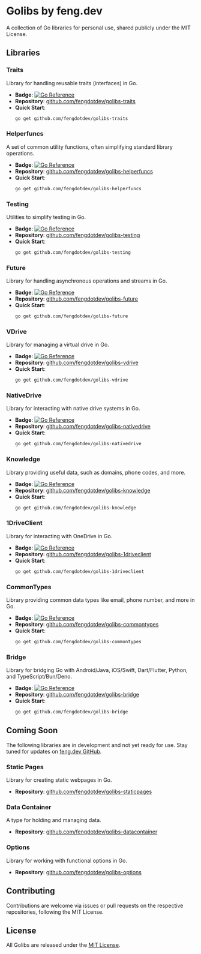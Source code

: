 # Golibs by feng.dev

A collection of Go libraries for personal use, shared publicly under the MIT License.

## Libraries

### Traits

Library for handling reusable traits (interfaces) in Go.

- **Badge**: [![Go Reference](https://pkg.go.dev/badge/github.com/fengdotdev/golibs-traits.svg)](https://pkg.go.dev/github.com/fengdotdev/golibs-traits)
- **Repository**: [github.com/fengdotdev/golibs-traits](https://github.com/fengdotdev/golibs-traits)
- **Quick Start**:
  ```bash
  go get github.com/fengdotdev/golibs-traits
  ```

### Helperfuncs

A set of common utility functions, often simplifying standard library operations.

- **Badge**: [![Go Reference](https://pkg.go.dev/badge/github.com/fengdotdev/golibs-helperfuncs.svg)](https://pkg.go.dev/github.com/fengdotdev/golibs-helperfuncs)
- **Repository**: [github.com/fengdotdev/golibs-helperfuncs](https://github.com/fengdotdev/golibs-helperfuncs)
- **Quick Start**:
  ```bash
  go get github.com/fengdotdev/golibs-helperfuncs
  ```

### Testing

Utilities to simplify testing in Go.

- **Badge**: [![Go Reference](https://pkg.go.dev/badge/github.com/fengdotdev/golibs-testing.svg)](https://pkg.go.dev/github.com/fengdotdev/golibs-testing)
- **Repository**: [github.com/fengdotdev/golibs-testing](https://github.com/fengdotdev/golibs-testing)
- **Quick Start**:
  ```bash
  go get github.com/fengdotdev/golibs-testing
  ```

### Future

Library for handling asynchronous operations and streams in Go.

- **Badge**: [![Go Reference](https://pkg.go.dev/badge/github.com/fengdotdev/golibs-future.svg)](https://pkg.go.dev/github.com/fengdotdev/golibs-future)
- **Repository**: [github.com/fengdotdev/golibs-future](https://github.com/fengdotdev/golibs-future)
- **Quick Start**:
  ```bash
  go get github.com/fengdotdev/golibs-future
  ```

### VDrive

Library for managing a virtual drive in Go.

- **Badge**: [![Go Reference](https://pkg.go.dev/badge/github.com/fengdotdev/golibs-vdrive.svg)](https://pkg.go.dev/github.com/fengdotdev/golibs-vdrive)
- **Repository**: [github.com/fengdotdev/golibs-vdrive](https://github.com/fengdotdev/golibs-vdrive)
- **Quick Start**:
  ```bash
  go get github.com/fengdotdev/golibs-vdrive
  ```

### NativeDrive

Library for interacting with native drive systems in Go.

- **Badge**: [![Go Reference](https://pkg.go.dev/badge/github.com/fengdotdev/golibs-nativedrive.svg)](https://pkg.go.dev/github.com/fengdotdev/golibs-nativedrive)
- **Repository**: [github.com/fengdotdev/golibs-nativedrive](https://github.com/fengdotdev/golibs-nativedrive)
- **Quick Start**:
  ```bash
  go get github.com/fengdotdev/golibs-nativedrive
  ```

### Knowledge

Library providing useful data, such as domains, phone codes, and more.

- **Badge**: [![Go Reference](https://pkg.go.dev/badge/github.com/fengdotdev/golibs-knowledge.svg)](https://pkg.go.dev/github.com/fengdotdev/golibs-knowledge)
- **Repository**: [github.com/fengdotdev/golibs-knowledge](https://github.com/fengdotdev/golibs-knowledge)
- **Quick Start**:
  ```bash
  go get github.com/fengdotdev/golibs-knowledge
  ```

### 1DriveClient

Library for interacting with OneDrive in Go.

- **Badge**: [![Go Reference](https://pkg.go.dev/badge/github.com/fengdotdev/golibs-1driveclient.svg)](https://pkg.go.dev/github.com/fengdotdev/golibs-1driveclient)
- **Repository**: [github.com/fengdotdev/golibs-1driveclient](https://github.com/fengdotdev/golibs-1driveclient)
- **Quick Start**:
  ```bash
  go get github.com/fengdotdev/golibs-1driveclient
  ```

### CommonTypes

Library providing common data types like email, phone number, and more in Go.

- **Badge**: [![Go Reference](https://pkg.go.dev/badge/github.com/fengdotdev/golibs-commontypes.svg)](https://pkg.go.dev/github.com/fengdotdev/golibs-commontypes)
- **Repository**: [github.com/fengdotdev/golibs-commontypes](https://github.com/fengdotdev/golibs-commontypes)
- **Quick Start**:
  ```bash
  go get github.com/fengdotdev/golibs-commontypes
  ```

### Bridge

Library for bridging Go with Android/Java, iOS/Swift, Dart/Flutter, Python, and TypeScript/Bun/Deno.

- **Badge**: [![Go Reference](https://pkg.go.dev/badge/github.com/fengdotdev/golibs-bridge.svg)](https://pkg.go.dev/github.com/fengdotdev/golibs-bridge)
- **Repository**: [github.com/fengdotdev/golibs-bridge](https://github.com/fengdotdev/golibs-bridge)
- **Quick Start**:
  ```bash
  go get github.com/fengdotdev/golibs-bridge
  ```

## Coming Soon

The following libraries are in development and not yet ready for use. Stay tuned for updates on [feng.dev GitHub](https://github.com/fengdotdev).

### Static Pages

Library for creating static webpages in Go.

- **Repository**: [github.com/fengdotdev/golibs-staticpages](https://github.com/fengdotdev/golibs-staticpages)

### Data Container

A type for holding and managing data.

- **Repository**: [github.com/fengdotdev/golibs-datacontainer](https://github.com/fengdotdev/golibs-datacontainer)

### Options

Library for working with functional options in Go.

- **Repository**: [github.com/fengdotdev/golibs-options](https://github.com/fengdotdev/golibs-options)

## Contributing

Contributions are welcome via issues or pull requests on the respective repositories, following the MIT License.

## License

All Golibs are released under the [MIT License](https://opensource.org/licenses/MIT).